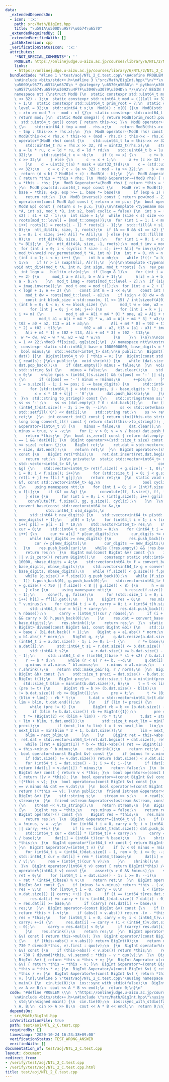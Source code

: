 ```yaml
---
data:
  _extendedDependsOn:
  - icon: ':x:'
    path: src/Math/BigInt.hpp
    title: "\u591A\u500D\u9577\u6574\u6570"
  _extendedRequiredBy: []
  _extendedVerifiedWith: []
  _pathExtension: cpp
  _verificationStatusIcon: ':x:'
  attributes:
    '*NOT_SPECIAL_COMMENTS*': ''
    PROBLEM: https://onlinejudge.u-aizu.ac.jp/courses/library/6/NTL/2/NTL_2_C
    links:
    - https://onlinejudge.u-aizu.ac.jp/courses/library/6/NTL/2/NTL_2_C
  bundledCode: "#line 1 \"test/aoj/NTL_2_C.test.cpp\"\n#define PROBLEM \\\n  \"https://onlinejudge.u-aizu.ac.jp/courses/library/6/NTL/2/NTL_2_C\"\
    \n#include <bits/stdc++.h>\n#line 3 \"src/Math/BigInt.hpp\"\n/**\n * @title \u591A\
    \u500D\u9577\u6574\u6570\n * @category \u6570\u5B66\n * python\u306E\u591A\u500D\
    \u9577\u6574\u6570\u3092\u4F7F\u3046\u3079\u304D\n */\n\n// BEGIN CUT HERE\n\n\
    namespace ntt {\nstruct ModB {\n  static constexpr std::uint64_t mask = (1ull\
    \ << 32) - 1;\n  static constexpr std::uint64_t mod = (((1ull << 32) - 1) << 32)\
    \ + 1;\n  static constexpr std::uint64_t prim_root = 7;\n  static constexpr int\
    \ level = 32;\n  std::uint64_t x;\n  ModB() : x(0) {}\n  ModB(std::uint64_t n)\
    \ : x(n >= mod ? n - mod : n) {}\n  static constexpr std::uint64_t modulo() {\
    \ return mod; }\n  static ModB omega() { return ModB(prim_root).pow(mask); }\n\
    \  std::uint64_t get() const { return this->x; }\n  ModB operator+(ModB rhs) const\
    \ {\n    std::uint64_t tmp = mod - rhs.x;\n    return ModB(this->x >= tmp ? this->x\
    \ - tmp : this->x + rhs.x);\n  }\n  ModB operator-(ModB rhs) const {\n    return\
    \ ModB(this->x < rhs.x ? this->x + (mod - rhs.x) : this->x - rhs.x);\n  }\n  ModB\
    \ operator*(ModB rhs) const {\n    std::uint64_t lu = this->x >> 32, ld = uint32_t(this->x);\n\
    \    std::uint64_t ru = rhs.x >> 32, rd = uint32_t(rhs.x);\n    std::uint64_t\
    \ a = lu * ru, c = ld * ru, d = ld * rd;\n    std::uint64_t b = lu * rd + (d >>\
    \ 32);\n    std::uint64_t x = ~b;\n    if (c <= x) {\n      c += b;\n      a +=\
    \ c >> 32;\n    } else {\n      c -= x + 1;\n      a += (c >> 32) + (1ull << 32);\n\
    \    }\n    d = uint32_t(a) * mask + uint32_t(d);\n    c = (std::uint64_t(uint32_t(c))\
    \ << 32);\n    c = c ? c - (a >> 32) : mod - (a >> 32);\n    b = mod - c;\n  \
    \  return (d < b) ? ModB(d + c) : ModB(d - b);\n  }\n  ModB &operator+=(ModB rhs)\
    \ { return *this = *this + rhs; }\n  ModB &operator-=(ModB rhs) { return *this\
    \ = *this - rhs; }\n  ModB &operator*=(ModB rhs) { return *this = *this * rhs;\
    \ }\n  ModB pow(std::uint64_t exp) const {\n    ModB ret = ModB(1);\n    for (ModB\
    \ base = *this; exp; exp >>= 1, base *= base)\n      if (exp & 1) ret *= base;\n\
    \    return ret;\n  }\n  ModB inverse() const { return pow(mod - 2); }\n  bool\
    \ operator==(const ModB &p) const { return x == p.x; }\n  bool operator!=(const\
    \ ModB &p) const { return x != p.x; }\n};\n\ntemplate <typename mod_t>\nvoid convolute(mod_t\
    \ *A, int s1, mod_t *B, int s2, bool cyclic = false) {\n  int s = (cyclic ? std::max(s1,\
    \ s2) : s1 + s2 - 1);\n  int size = 1;\n  while (size < s) size <<= 1;\n  mod_t\
    \ roots[mod_t::level] = {mod_t::omega()};\n  for (int i = 1; i < mod_t::level;\
    \ i++) roots[i] = roots[i - 1] * roots[i - 1];\n  std::fill(A + s1, A + size,\
    \ 0);\n  ntt_dit4(A, size, 1, roots);\n  if (A == B && s1 == s2) {\n    for (int\
    \ i = 0; i < size; i++) A[i] *= A[i];\n  } else {\n    std::fill(B + s2, B + size,\
    \ 0);\n    ntt_dit4(B, size, 1, roots);\n    for (int i = 0; i < size; i++) A[i]\
    \ *= B[i];\n  }\n  ntt_dit4(A, size, -1, roots);\n  mod_t inv = mod_t(size).inverse();\n\
    \  for (int i = 0; i < (cyclic ? size : s); i++) A[i] *= inv;\n}\n\ntemplate <typename\
    \ mod_t>\nvoid rev_permute(mod_t *A, int n) {\n  int r = 0, nh = n >> 1;\n  for\
    \ (int i = 1; i < n; i++) {\n    int h = nh;\n    while (!((r ^= h) & h)) h >>=\
    \ 1;\n    if (r > i) swap(A[i], A[r]);\n  }\n}\n\ntemplate <typename mod_t>\n\
    void ntt_dit4(mod_t *A, int n, int sign, mod_t *roots) {\n  rev_permute(A, n);\n\
    \  int logn = __builtin_ctz(n);\n  if (logn & 1)\n    for (int i = 0; i < n; i\
    \ += 2) {\n      mod_t a = A[i], b = A[i + 1];\n      A[i] = a + b, A[i + 1] =\
    \ a - b;\n    }\n  mod_t imag = roots[mod_t::level - 2];\n  if (sign < 0) imag\
    \ = imag.inverse();\n  mod_t one = mod_t(1);\n  for (int e = 2 + (logn & 1); e\
    \ < logn + 1; e += 2) {\n    const int m = 1 << e;\n    const int m4 = m >> 2;\n\
    \    mod_t dw = roots[mod_t::level - e];\n    if (sign < 0) dw = dw.inverse();\n\
    \    const int block_size = std::max(m, (1 << 15) / int(sizeof(A[0])));\n    for\
    \ (int k = 0; k < n; k += block_size) {\n      mod_t w = one, w2 = one, w3 = one;\n\
    \      for (int j = 0; j < m4; j++) {\n        for (int i = k + j; i < k + block_size;\
    \ i += m) {\n          mod_t a0 = A[i + m4 * 0] * one, a2 = A[i + m4 * 1] * w2;\n\
    \          mod_t a1 = A[i + m4 * 2] * w, a3 = A[i + m4 * 3] * w3;\n          mod_t\
    \ t02 = a0 + a2, t13 = a1 + a3;\n          A[i + m4 * 0] = t02 + t13, A[i + m4\
    \ * 2] = t02 - t13;\n          t02 = a0 - a2, t13 = (a1 - a3) * imag;\n      \
    \    A[i + m4 * 1] = t02 + t13, A[i + m4 * 3] = t02 - t13;\n        }\n      \
    \  w *= dw, w2 = w * w, w3 = w2 * w;\n      }\n    }\n  }\n}\n\nconst int size\
    \ = 1 << 22;\nModB ff[size], gg[size];\n}  // namespace ntt\n\nstruct BigInt {\n\
    \  constexpr static std::int64_t base = 1000000000, base_digits = 9;\n\n private:\n\
    \  bool minus;\n  std::vector<int64_t> dat;\n\n public:\n  BigInt() : minus(false),\
    \ dat() {}\n  BigInt(int64_t v) { *this = v; }\n  BigInt(const std::string &s)\
    \ { read(s); }\n\n public:\n  void shrink() {\n    while (dat.size() && !dat.back())\
    \ dat.pop_back();\n    if (dat.empty()) minus = false;\n  }\n  void read(const\
    \ std::string &s) {\n    minus = false;\n    dat.clear();\n    std::int64_t pos\
    \ = 0;\n    while (pos < (int64_t)s.size() && (s[pos] == '-' || s[pos] == '+'))\
    \ {\n      if (s[pos] == '-') minus = !minus;\n      ++pos;\n    }\n    for (std::int64_t\
    \ i = s.size() - 1; i >= pos; i -= base_digits) {\n      std::int64_t x = 0;\n\
    \      for (std::int64_t j = std::max(pos, i - base_digits + 1); j <= i; j++)\n\
    \        x = x * 10 + s[j] - '0';\n      dat.push_back(x);\n    }\n    shrink();\n\
    \  }\n  std::string to_string() const {\n    std::stringstream ss;\n    if (minus)\
    \ ss << '-';\n    ss << (dat.empty() ? 0 : dat.back());\n    for (int64_t i =\
    \ (int64_t)dat.size() - 2; i >= 0; --i)\n      ss << std::setw(base_digits) <<\
    \ std::setfill('0') << dat[i];\n    std::string ret;\n    ss >> ret;\n    return\
    \ ret;\n  }\n  int convert_int() const { return stoi(this->to_string()); }\n \
    \ long long convert_ll() const { return stoll(this->to_string()); }\n  BigInt\
    \ &operator=(int64_t v) {\n    minus = false;\n    dat.clear();\n    if (v < 0)\
    \ minus = true, v = -v;\n    for (; v > 0; v = v / base) dat.push_back(v % base);\n\
    \    return *this;\n  }\n  bool is_zero() const { return dat.empty() || (dat.size()\
    \ == 1 && !dat[0]); }\n  BigInt operator>>(std::size_t size) const {\n    if (dat.size()\
    \ <= size) return {};\n    BigInt ret;\n    ret.dat = std::vector<int64_t>(dat.begin()\
    \ + size, dat.end());\n    return ret;\n  }\n  BigInt operator<<(std::size_t size)\
    \ const {\n    BigInt ret(*this);\n    ret.dat.insert(ret.dat.begin(), size, 0);\n\
    \    return ret;\n  }\n\n private:\n  static std::vector<int64_t> mul_n(const\
    \ std::vector<int64_t> &f,\n                                    const std::vector<int64_t>\
    \ &g) {\n    std::vector<int64_t> ret(f.size() + g.size() - 1, 0);\n    for (std::size_t\
    \ i = 0; i < f.size(); i++)\n      for (std::size_t j = 0; j < g.size(); j++)\
    \ ret[i + j] += f[i] * g[j];\n    return ret;\n  }\n  static void conv(const std::vector<int64_t>\
    \ &f, const std::vector<int64_t> &g,\n                   bool cyclic = false)\
    \ {\n    using namespace ntt;\n    for (int i = 0; i < (int)f.size(); i++) ff[i]\
    \ = f[i];\n    if (&f == &g) {\n      convolute(ff, f.size(), ff, f.size(), cyclic);\n\
    \    } else {\n      for (int i = 0; i < (int)g.size(); i++) gg[i] = g[i];\n \
    \     convolute(ff, f.size(), gg, g.size(), cyclic);\n    }\n  }\n  static std::vector<int64_t>\
    \ convert_base(const std::vector<int64_t> &a,\n                              \
    \             std::int64_t old_digits,\n                                     \
    \      std::int64_t new_digits) {\n    std::vector<int64_t> p(std::max(old_digits,\
    \ new_digits) + 1);\n    p[0] = 1;\n    for (int64_t i = 1; i < (int64_t)p.size();\
    \ i++) p[i] = p[i - 1] * 10;\n    std::vector<int64_t> res;\n    std::int64_t\
    \ cur = 0;\n    std::int64_t cur_digits = 0;\n    for (int64_t i = 0; i < (int64_t)a.size();\
    \ i++) {\n      cur += a[i] * p[cur_digits];\n      cur_digits += old_digits;\n\
    \      while (cur_digits >= new_digits) {\n        res.push_back((cur % p[new_digits]));\n\
    \        cur /= p[new_digits];\n        cur_digits -= new_digits;\n      }\n \
    \   }\n    res.push_back(cur);\n    while (!res.empty() && !res.back()) res.pop_back();\n\
    \    return res;\n  }\n  BigInt mul(const BigInt &v) const {\n    if (this->is_zero()\
    \ || v.is_zero()) return BigInt();\n    constexpr static std::int64_t nbase =\
    \ 10000, nbase_digits = 4;\n    std::vector<int64_t> f = convert_base(this->dat,\
    \ base_digits, nbase_digits);\n    std::vector<int64_t> g = convert_base(v.dat,\
    \ base_digits, nbase_digits);\n    while (f.size() < g.size()) f.push_back(0);\n\
    \    while (g.size() < f.size()) g.push_back(0);\n    while (f.size() & (f.size()\
    \ - 1)) f.push_back(0), g.push_back(0);\n    std::vector<int64_t> h;\n    if (f.size()\
    \ + g.size() < 750 || f.size() < 8 || g.size() < 8) {\n      h = mul_n(f, g);\n\
    \    } else {\n      using namespace ntt;\n      h.resize(f.size() + g.size()\
    \ - 1);\n      conv(f, g, false);\n      for (std::size_t i = 0; i < h.size();\
    \ i++) h[i] = ff[i].get();\n    }\n    BigInt res = 0;\n    res.minus = minus\
    \ ^ v.minus;\n    for (int64_t i = 0, carry = 0; i < (int64_t)h.size(); i++) {\n\
    \      std::int64_t cur = h[i] + carry;\n      res.dat.push_back((int64_t)(cur\
    \ % nbase));\n      carry = (int64_t)(cur / nbase);\n      if (i + 1 == (int)h.size()\
    \ && carry > 0) h.push_back(0);\n    }\n    res.dat = convert_base(res.dat, nbase_digits,\
    \ base_digits);\n    res.shrink();\n    return res;\n  }\n  static std::pair<BigInt,\
    \ BigInt> divmod(const BigInt &a1, const BigInt &b1) {\n    std::int64_t norm\
    \ = base / (b1.dat.back() + 1);\n    BigInt a = a1.abs() * norm;\n    BigInt b\
    \ = b1.abs() * norm;\n    BigInt q, r;\n    q.dat.resize(a.dat.size());\n    for\
    \ (int64_t i = a.dat.size() - 1; i >= 0; i--) {\n      r *= base;\n      r +=\
    \ a.dat[i];\n      std::int64_t s1 = r.dat.size() <= b.dat.size() ? 0 : r.dat[b.dat.size()];\n\
    \      std::int64_t s2\n          = r.dat.size() <= b.dat.size() - 1 ? 0 : r.dat[b.dat.size()\
    \ - 1];\n      std::int64_t d = ((int64_t)base * s1 + s2) / b.dat.back();\n  \
    \    r -= b * d;\n      while (r < 0) r += b, --d;\n      q.dat[i] = d;\n    }\n\
    \    q.minus = a1.minus ^ b1.minus;\n    r.minus = a1.minus;\n    q.shrink(),\
    \ r.shrink();\n    return std::make_pair(q, r / norm);\n  }\n  BigInt quo(const\
    \ BigInt &b) const {\n    std::size_t preci = dat.size() - b.dat.size();\n   \
    \ BigInt t(1);\n    BigInt pre;\n    std::size_t lim = min(int(preci), 3);\n \
    \   std::size_t blim = min(int(b.dat.size()), 6);\n    t = t << lim;\n    while\
    \ (pre != t) {\n      BigInt rb = b >> (b.dat.size() - blim);\n      if (blim\
    \ != b.dat.size()) rb += BigInt(1);\n      pre = t;\n      t *= (BigInt(2) <<\
    \ (blim + lim)) - rb * t;\n      t.dat = std::vector<int64_t>(t.dat.begin() +\
    \ lim + blim, t.dat.end());\n    }\n    if (lim != preci) {\n      pre = BigInt();\n\
    \      while (pre != t) {\n        BigInt rb = b >> (b.dat.size() - blim);\n \
    \       if (blim != b.dat.size()) rb += BigInt({1});\n        pre = t;\n     \
    \   t *= (BigInt(2) << (blim + lim)) - rb * t;\n        t.dat = std::vector<int64_t>(t.dat.begin()\
    \ + lim + blim, t.dat.end());\n        std::size_t next_lim = min(lim * 2 + 1,\
    \ preci);\n        if (next_lim != lim) t = t << next_lim - lim;\n        std::size_t\
    \ next_blim = min(blim * 2 + 1, b.dat.size());\n        lim = next_lim;\n    \
    \    blim = next_blim;\n      }\n    }\n    BigInt ret = this->abs() * t;\n  \
    \  ret.dat = std::vector<int64_t>(ret.dat.begin() + dat.size(), ret.dat.end());\n\
    \    while ((ret + BigInt(1)) * b <= this->abs()) ret += BigInt(1);\n    ret.minus\
    \ = this->minus ^ b.minus;\n    ret.shrink();\n    return ret;\n  }\n\n public:\n\
    \  bool operator<(const BigInt &v) const {\n    if (minus != v.minus) return minus;\n\
    \    if (dat.size() != v.dat.size()) return (dat.size() < v.dat.size()) ^ minus;\n\
    \    for (int64_t i = dat.size() - 1; i >= 0; i--)\n      if (dat[i] != v.dat[i])\
    \ return (dat[i] < v.dat[i]) ^ minus;\n    return false;\n  }\n  bool operator>(const\
    \ BigInt &v) const { return v < *this; }\n  bool operator<=(const BigInt &v) const\
    \ { return !(v < *this); }\n  bool operator>=(const BigInt &v) const { return\
    \ !(*this < v); }\n  bool operator==(const BigInt &v) const {\n    return minus\
    \ == v.minus && dat == v.dat;\n  }\n  bool operator!=(const BigInt &v) const {\
    \ return !(*this == v); }\n\n public:\n  friend istream &operator>>(istream &stream,\
    \ BigInt &v) {\n    std::string s;\n    stream >> s;\n    v.read(s);\n    return\
    \ stream;\n  }\n  friend ostream &operator<<(ostream &stream, const BigInt &v)\
    \ {\n    stream << v.to_string();\n    return stream;\n  }\n  BigInt abs() const\
    \ {\n    BigInt res = *this;\n    res.minus = false;\n    return res;\n  }\n \
    \ BigInt operator-() const {\n    BigInt res = *this;\n    res.minus = !res.minus;\n\
    \    return res;\n  }\n  BigInt &operator*=(int64_t v) {\n    if (v < 0) minus\
    \ = !minus, v = -v;\n    for (int64_t i = 0, carry = 0; i < (int64_t)dat.size()\
    \ || carry; ++i) {\n      if (i == (int64_t)dat.size()) dat.push_back(0);\n  \
    \    std::int64_t cur = dat[i] * (int64_t)v + carry;\n      carry = (int64_t)(cur\
    \ / base);\n      dat[i] = (int64_t)(cur % base);\n    }\n    shrink();\n    return\
    \ *this;\n  }\n  BigInt operator*(int64_t v) const { return BigInt(*this) *= v;\
    \ }\n  BigInt &operator/=(int64_t v) {\n    if (v < 0) minus = !minus, v = -v;\n\
    \    for (int64_t i = (int64_t)dat.size() - 1, rem = 0; i >= 0; --i) {\n     \
    \ std::int64_t cur = dat[i] + rem * (int64_t)base;\n      dat[i] = (int64_t)(cur\
    \ / v);\n      rem = (int64_t)(cur % v);\n    }\n    shrink();\n    return *this;\n\
    \  }\n  BigInt operator/(int64_t v) const { return BigInt(*this) /= v; }\n  std::int64_t\
    \ operator%(int64_t v) const {\n    assert(v > 0 && !minus);\n    std::int64_t\
    \ ret = 0;\n    for (int64_t i = dat.size() - 1; i >= 0; --i)\n      ret = (dat[i]\
    \ + ret * (int64_t)base) % v;\n    return ret;\n  }\n  BigInt operator+(const\
    \ BigInt &v) const {\n    if (minus != v.minus) return *this - (-v);\n    BigInt\
    \ res = v;\n    for (int64_t i = 0, carry = 0;\n         i < (int64_t)std::max(dat.size(),\
    \ v.dat.size()) || carry; ++i) {\n      if (i == (int64_t)res.dat.size()) res.dat.push_back(0);\n\
    \      res.dat[i] += carry + (i < (int64_t)dat.size() ? dat[i] : 0);\n      carry\
    \ = res.dat[i] >= base;\n      if (carry) res.dat[i] -= base;\n    }\n    return\
    \ res;\n  }\n  BigInt operator-(const BigInt &v) const {\n    if (minus != v.minus)\
    \ return *this + (-v);\n    if (abs() < v.abs()) return -(v - *this);\n    BigInt\
    \ res = *this;\n    for (int64_t i = 0, carry = 0; i < (int64_t)v.dat.size() ||\
    \ carry; ++i) {\n      res.dat[i] -= carry + (i < (int64_t)v.dat.size() ? v.dat[i]\
    \ : 0);\n      carry = res.dat[i] < 0;\n      if (carry) res.dat[i] += base;\n\
    \    }\n    res.shrink();\n    return res;\n  }\n  BigInt operator*(const BigInt\
    \ &v) const { return this->mul(v); }\n  BigInt operator/(const BigInt &v) const\
    \ {\n    if (this->abs() < v.abs()) return BigInt(0);\n    return dat.size() <\
    \ 730 ? divmod(*this, v).first : quo(v);\n  }\n  BigInt operator%(const BigInt\
    \ &v) const {\n    if (this->abs() < v.abs()) return *this;\n    return dat.size()\
    \ < 730 ? divmod(*this, v).second : *this - v * quo(v);\n  }\n  BigInt &operator+=(const\
    \ BigInt &v) { return *this = *this + v; }\n  BigInt &operator-=(const BigInt\
    \ &v) { return *this = *this - v; }\n  BigInt &operator*=(const BigInt &v) { return\
    \ *this = *this * v; }\n  BigInt &operator/=(const BigInt &v) { return *this =\
    \ *this / v; }\n  BigInt &operator%=(const BigInt &v) { return *this = *this %\
    \ v; }\n};\n#line 5 \"test/aoj/NTL_2_C.test.cpp\"\nusing namespace std;\n\nsigned\
    \ main() {\n  cin.tie(0);\n  ios::sync_with_stdio(false);\n  BigInt A, B;\n  cin\
    \ >> A >> B;\n  cout << A * B << endl;\n  return 0;\n}\n"
  code: "#define PROBLEM \\\n  \"https://onlinejudge.u-aizu.ac.jp/courses/library/6/NTL/2/NTL_2_C\"\
    \n#include <bits/stdc++.h>\n#include \"src/Math/BigInt.hpp\"\nusing namespace\
    \ std;\n\nsigned main() {\n  cin.tie(0);\n  ios::sync_with_stdio(false);\n  BigInt\
    \ A, B;\n  cin >> A >> B;\n  cout << A * B << endl;\n  return 0;\n}"
  dependsOn:
  - src/Math/BigInt.hpp
  isVerificationFile: true
  path: test/aoj/NTL_2_C.test.cpp
  requiredBy: []
  timestamp: '2020-10-24 16:23:38+09:00'
  verificationStatus: TEST_WRONG_ANSWER
  verifiedWith: []
documentation_of: test/aoj/NTL_2_C.test.cpp
layout: document
redirect_from:
- /verify/test/aoj/NTL_2_C.test.cpp
- /verify/test/aoj/NTL_2_C.test.cpp.html
title: test/aoj/NTL_2_C.test.cpp
---
```

